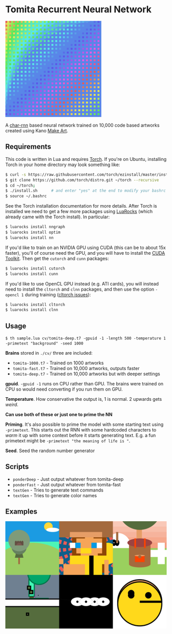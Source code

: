 
# Tomita Recurrent Neural Network

![Screenshot](artworks/FirstArtwork.png)


A [char-rnn](http://karpathy.github.io/2015/05/21/rnn-effectiveness/) based neural network trained on 10,000 code based artworks created using Kano [Make Art](http://art.kano.me).

## Requirements

This code is written in Lua and requires [Torch](http://torch.ch/). If you're on Ubuntu, installing Torch in your home directory may look something like: 

```bash
$ curl -s https://raw.githubusercontent.com/torch/ezinstall/master/install-deps | bash
$ git clone https://github.com/torch/distro.git ~/torch --recursive
$ cd ~/torch; 
$ ./install.sh      # and enter "yes" at the end to modify your bashrc
$ source ~/.bashrc
```

See the Torch installation documentation for more details. After Torch is installed we need to get a few more packages using [LuaRocks](https://luarocks.org/) (which already came with the Torch install). In particular:

```bash
$ luarocks install nngraph 
$ luarocks install optim
$ luarocks install nn
```

If you'd like to train on an NVIDIA GPU using CUDA (this can be to about 15x faster), you'll of course need the GPU, and you will have to install the [CUDA Toolkit](https://developer.nvidia.com/cuda-toolkit). Then get the `cutorch` and `cunn` packages:

```bash
$ luarocks install cutorch
$ luarocks install cunn
```

If you'd like to use OpenCL GPU instead (e.g. ATI cards), you will instead need to install the `cltorch` and `clnn` packages, and then use the option `-opencl 1` during training ([cltorch issues](https://github.com/hughperkins/cltorch/issues)):

```bash
$ luarocks install cltorch
$ luarocks install clnn
```

## Usage


```
$ th sample.lua cv/tomita-deep.t7 -gpuid -1 -length 500 -temperature 1 -primetext "background" -seed 1000
```
**Brains** stored in `./cv/` three are included:
- `tomita-1000.t7` - Trained on 1000 artworks
- `tomita-fast.t7` - Trained on 10,000 artworks, outputs faster
- `tomita-deep.t7` - Trained on 10,000 artworks but with deeper settings

**gpuid**. `-gpuid -1` runs on CPU rather than GPU. The brains were trained on CPU so would need converting if you run them on GPU.

**Temperature**. How conservative the output is, 1 is normal. 2 upwards gets *weird*.

**Can use both of these or just one to prime the NN**

**Priming**. It's also possible to prime the model with some starting text using `-primetext`. This starts out the RNN with some hardcoded characters to *warm* it up with some context before it starts generating text. E.g. a fun primetext might be `-primetext "the meaning of life is "`. 

**Seed**. Seed the random number generator

## Scripts

- `ponderDeep` - Just output whatever from tomita-deep
- `ponderFast` - Just output whatever from tomita-fast
- `textGen` - Tries to generate text commands
- `textGen` - Tries to generate color names

## Examples

![Example Output](artworks/artworks.png)

